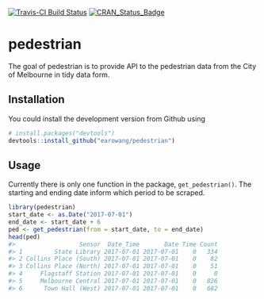 <!-- README.md is generated from README.Rmd. Please edit that file -->
[![Travis-CI Build Status](https://travis-ci.org/earowang/pedestrian.svg?branch=master)](https://travis-ci.org/earowang/pedestrian) [![CRAN\_Status\_Badge](http://www.r-pkg.org/badges/version/pedestrian)](https://cran.r-project.org/package=pedestrian)

pedestrian
==========

The goal of pedestrian is to provide API to the pedestrian data from the City of Melbourne in tidy data form.

Installation
------------

You could install the development version from Github using

``` r
# install.packages("devtools")
devtools::install_github("earowang/pedestrian")
```

Usage
-----

Currently there is only one function in the package, `get_pedestrian()`. The starting and ending date inform which period to be scraped.

``` r
library(pedestrian)
start_date <- as.Date("2017-07-01")
end_date <- start_date + 6
ped <- get_pedestrian(from = start_date, to = end_date)
head(ped)
#>                  Sensor  Date_Time       Date Time Count
#> 1         State Library 2017-07-01 2017-07-01    0   334
#> 2 Collins Place (South) 2017-07-01 2017-07-01    0    82
#> 3 Collins Place (North) 2017-07-01 2017-07-01    0    51
#> 4     Flagstaff Station 2017-07-01 2017-07-01    0     0
#> 5     Melbourne Central 2017-07-01 2017-07-01    0   826
#> 6      Town Hall (West) 2017-07-01 2017-07-01    0   682
```
